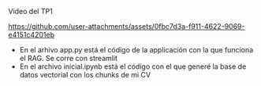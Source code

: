 Video del TP1

https://github.com/user-attachments/assets/0fbc7d3a-f911-4622-9069-e4151c4201eb

- En el arhivo app.py está el código de la applicación con la que funciona el RAG. Se corre con streamlit
- En el archivo inicial.ipynb está el código con el que generé la base de datos vectorial con los chunks de mi CV
